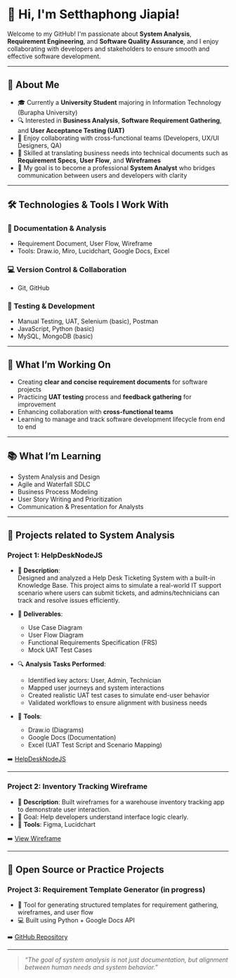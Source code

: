 # 👋 Hi, I'm Setthaphong Jiapia!

Welcome to my GitHub! I'm passionate about **System Analysis**, **Requirement Engineering**, and **Software Quality Assurance**, and I enjoy collaborating with developers and stakeholders to ensure smooth and effective software development.

---

## 👤 About Me
- 🎓 Currently a **University Student** majoring in Information Technology (Burapha University)
- 🔍 Interested in **Business Analysis**, **Software Requirement Gathering**, and **User Acceptance Testing (UAT)**
- 💬 Enjoy collaborating with cross-functional teams (Developers, UX/UI Designers, QA)
- 📝 Skilled at translating business needs into technical documents such as **Requirement Specs**, **User Flow**, and **Wireframes**
- 🎯 My goal is to become a professional **System Analyst** who bridges communication between users and developers with clarity

---

## 🛠️ Technologies & Tools I Work With

### 📄 Documentation & Analysis
- Requirement Document, User Flow, Wireframe  
- Tools: Draw.io, Miro, Lucidchart, Google Docs, Excel

### 💻 Version Control & Collaboration
- Git, GitHub

### 🧪 Testing & Development
- Manual Testing, UAT, Selenium (basic), Postman  
- JavaScript, Python (basic)  
- MySQL, MongoDB (basic)

---

## 🚀 What I’m Working On
- Creating **clear and concise requirement documents** for software projects
- Practicing **UAT testing** process and **feedback gathering** for improvement
- Enhancing collaboration with **cross-functional teams**
- Learning to manage and track software development lifecycle from end to end

---

## 📚 What I’m Learning
- System Analysis and Design  
- Agile and Waterfall SDLC  
- Business Process Modeling  
- User Story Writing and Prioritization  
- Communication & Presentation for Analysts

---

## 📁 Projects related to System Analysis

### Project 1: HelpDeskNodeJS
- 📝 **Description**:  
  Designed and analyzed a Help Desk Ticketing System with a built-in Knowledge Base. This project aims to simulate a real-world IT support scenario where users can submit tickets, and admins/technicians can track and resolve issues efficiently.

- 📌 **Deliverables**:
  - Use Case Diagram
  - User Flow Diagram
  - Functional Requirements Specification (FRS)
  - Mock UAT Test Cases

- 🔍 **Analysis Tasks Performed**:
  - Identified key actors: User, Admin, Technician
  - Mapped user journeys and system interactions
  - Created realistic UAT test cases to simulate end-user behavior
  - Validated workflows to ensure alignment with business needs

- 📂 **Tools**:
  - Draw.io (Diagrams)
  - Google Docs (Documentation)
  - Excel (UAT Test Script and Scenario Mapping)

➡️ [HelpDeskNodeJS](https://github.com/Setthaphong-JIapia/HelpDeskNodeJS)

---

### Project 2: Inventory Tracking Wireframe
- 📝 **Description**: Built wireframes for a warehouse inventory tracking app to demonstrate user interaction.  
- 🎯 Goal: Help developers understand interface logic clearly.  
- 📂 **Tools**: Figma, Lucidchart  

➡️ [View Wireframe](https://example.com)

---

## 📂 Open Source or Practice Projects

### Project 3: Requirement Template Generator (in progress)
- 🧠 Tool for generating structured templates for requirement gathering, wireframes, and user flow
- 💻 Built using Python + Google Docs API

➡️ [GitHub Repository](https://github.com/yourusername/requirement-template-generator)

---

> _“The goal of system analysis is not just documentation, but alignment between human needs and system behavior.”_

